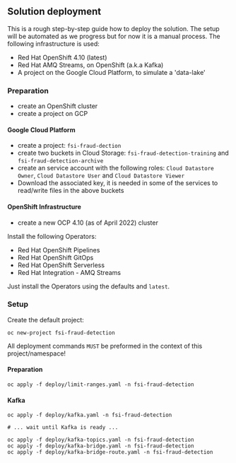 ## Solution deployment

This is a rough step-by-step guide how to deploy the solution. The setup will be automated as we progress but for now it is 
a manual process. The following infrastructure is used:

* Red Hat OpenShift 4.10 (latest)
* Red Hat AMQ Streams, on OpenShift (a.k.a Kafka)
* A project on the Google Cloud Platform, to simulate a 'data-lake'

### Preparation

* create an OpenShift cluster
* create a project on GCP

#### Google Cloud Platform

* create a project: `fsi-fraud-dection`
* create two buckets in Cloud Storage: `fsi-fraud-detection-training` and `fsi-fraud-detection-archive`
* create an service account with the following roles: `Cloud Datastore Owner`, `Cloud Datastore User` and `Cloud Datastore Viewer`
* Download the associated key, it is needed in some of the services to read/write files in the above buckets

#### OpenShift Infrastructure

* create a new OCP 4.10 (as of April 2022) cluster

Install the following Operators:

* Red Hat OpenShift Pipelines
* Red Hat OpenShift GitOps
* Red Hat OpenShift Serverless
* Red Hat Integration - AMQ Streams

Just install the Operators using the defaults and `latest`.
 
### Setup

Create the default project:


```shell
oc new-project fsi-fraud-detection
```

All deployment commands `MUST` be preformed in the context of this project/namespace!

#### Preparation

```shell
oc apply -f deploy/limit-ranges.yaml -n fsi-fraud-detection
```

#### Kafka

```shell
oc apply -f deploy/kafka.yaml -n fsi-fraud-detection

# ... wait until Kafka is ready ...

oc apply -f deploy/kafka-topics.yaml -n fsi-fraud-detection
oc apply -f deploy/kafka-bridge.yaml -n fsi-fraud-detection
oc apply -f deploy/kafka-bridge-route.yaml -n fsi-fraud-detection
```

